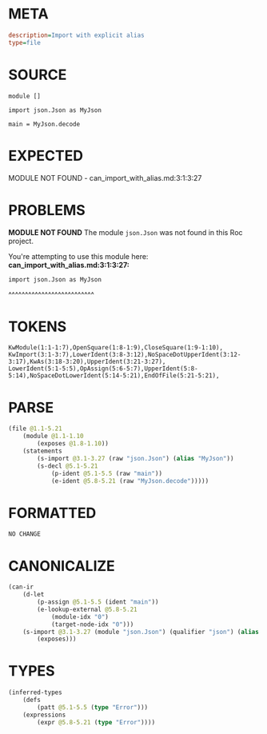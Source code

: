 # META
~~~ini
description=Import with explicit alias
type=file
~~~
# SOURCE
~~~roc
module []

import json.Json as MyJson

main = MyJson.decode
~~~
# EXPECTED
MODULE NOT FOUND - can_import_with_alias.md:3:1:3:27
# PROBLEMS
**MODULE NOT FOUND**
The module `json.Json` was not found in this Roc project.

You're attempting to use this module here:
**can_import_with_alias.md:3:1:3:27:**
```roc
import json.Json as MyJson
```
^^^^^^^^^^^^^^^^^^^^^^^^^^


# TOKENS
~~~zig
KwModule(1:1-1:7),OpenSquare(1:8-1:9),CloseSquare(1:9-1:10),
KwImport(3:1-3:7),LowerIdent(3:8-3:12),NoSpaceDotUpperIdent(3:12-3:17),KwAs(3:18-3:20),UpperIdent(3:21-3:27),
LowerIdent(5:1-5:5),OpAssign(5:6-5:7),UpperIdent(5:8-5:14),NoSpaceDotLowerIdent(5:14-5:21),EndOfFile(5:21-5:21),
~~~
# PARSE
~~~clojure
(file @1.1-5.21
	(module @1.1-1.10
		(exposes @1.8-1.10))
	(statements
		(s-import @3.1-3.27 (raw "json.Json") (alias "MyJson"))
		(s-decl @5.1-5.21
			(p-ident @5.1-5.5 (raw "main"))
			(e-ident @5.8-5.21 (raw "MyJson.decode")))))
~~~
# FORMATTED
~~~roc
NO CHANGE
~~~
# CANONICALIZE
~~~clojure
(can-ir
	(d-let
		(p-assign @5.1-5.5 (ident "main"))
		(e-lookup-external @5.8-5.21
			(module-idx "0")
			(target-node-idx "0")))
	(s-import @3.1-3.27 (module "json.Json") (qualifier "json") (alias "MyJson")
		(exposes)))
~~~
# TYPES
~~~clojure
(inferred-types
	(defs
		(patt @5.1-5.5 (type "Error")))
	(expressions
		(expr @5.8-5.21 (type "Error"))))
~~~
